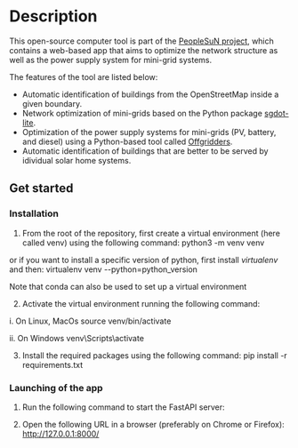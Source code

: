 # Description

This open-source computer tool is part of the [PeopleSuN project](https://www.peoplesun.org), which contains a web-based app that aims to optimize the network structure as well as the power supply system for mini-grid systems.

The features of the tool are listed below:

- Automatic identification of buildings from the OpenStreetMap inside a given boundary.
- Network optimization of mini-grids based on the Python package [sgdot-lite](https://github.com/fsumpa/sgdot-lite).
- Optimization of the power supply systems for mini-grids (PV, battery, and diesel) using a Python-based tool called [Offgridders](https://github.com/rl-institut/offgridders). 
- Automatic identification of buildings that are better to be served by idividual solar home systems.


## Get started

### Installation

1. From the root of the repository, first create a virtual environment (here called venv) using the following command:
   python3 -m venv venv
   
or if you want to install a specific version of python, first install *virtualenv* and then:
   virtualenv venv --python=python_version

Note that conda can also be used to set up a virtual environment

2. Activate the virtual environment running the following command:

i. On Linux, MacOs
source venv/bin/activate

ii. On Windows
venv\Scripts\activate

3. Install the required packages using the following command:
   pip install -r requirements.txt

### Launching of the app

1. Run the following command to start the FastAPI server:
    

2. Open the following URL in a browser (preferably on Chrome or Firefox):
   http://127.0.0.1:8000/
